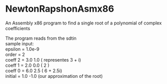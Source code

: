 # NewtonRapshonAsmx86
An Assembly x86 program to find a single root of a polynomial of complex coefficients  

The program reads from the sdtin  
sample input:  
  epsilon = 1.0e-9  
  order = 2  
  coeff 2 = 3.0 1.0 ( representes 3 + i)  
  coeff 1 = 2.0 0.0 ( 2 )  
  coeff 0 = 6.0 2.5 ( 6 + 2.5i)  
  initial = 1.0 -1.0 (our approximation of the root)  
